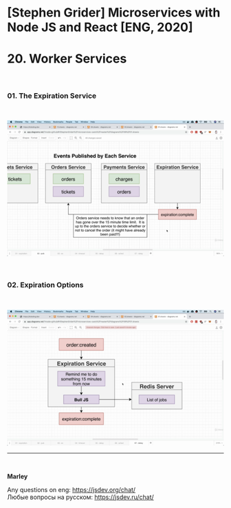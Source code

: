 # [Stephen Grider] Microservices with Node JS and React [ENG, 2020]

# 20. Worker Services

<br/>

### 01. The Expiration Service

<br/>

![Application](/img/pic-20-01.png?raw=true)

<br/>

### 02. Expiration Options

<br/>

![Application](/img/pic-20-02.png?raw=true)

---

<br/>

**Marley**

Any questions on eng: https://jsdev.org/chat/  
Любые вопросы на русском: https://jsdev.ru/chat/

